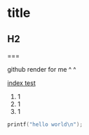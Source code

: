 # title

## H2
===

github render for me ^ ^

[index test](https://mythnc.github.io/test/)

1. 1
2. 1
3. 1

```C
printf("hello world\n");
```
